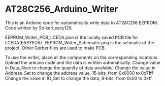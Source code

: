 # AT28C256_Arduino_Writer

This is an Arduino code for automatically write data to AT28C256 EEPROM. Code written by StrikerLeecy126.

EEPROM_Writer_PCB_LCEDA.json is the locally saved PCB file for LCEDA(EASYEDA).
EEPROM_Writer_Schematic.png is the schmatic of the project.
Other Gerber files are used to make PCB.

To use the writer, place all the components on the corresponding locations. Upload the arduino code and the data is written automatically.
Change value in Data_Num to change the quantity of data available.
Change the value in Address_Set to change the address value. 15-bits, from 0x0000 to 0x7fff
Change the value in IO_Set to change the data, 8-bits, from 0x00 to 0xff
